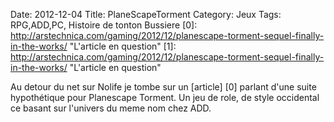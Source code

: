 
Date: 2012-12-04
Title: PlaneScapeTorment
Category: Jeux
Tags: RPG,ADD,PC, Histoire de tonton Bussiere
[0]: http://arstechnica.com/gaming/2012/12/planescape-torment-sequel-finally-in-the-works/  "L'article en question"
[1]: http://arstechnica.com/gaming/2012/12/planescape-torment-sequel-finally-in-the-works/  "L'article en question"

Au detour du net sur Nolife je tombe sur un [article] [0]  parlant d'une suite hypothétique pour Planescape Torment. Un jeu de role, de style occidental ce basant sur l'univers du meme nom chez ADD.


